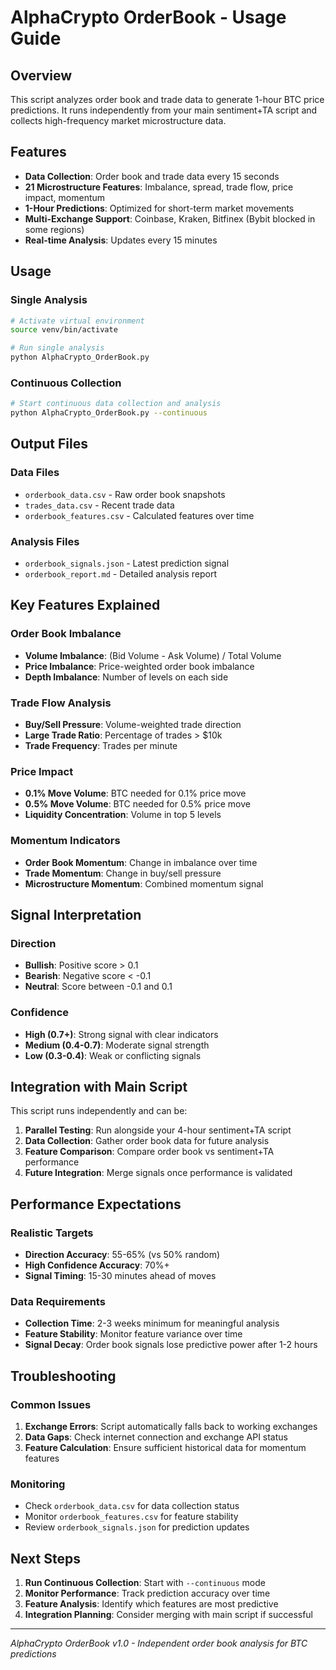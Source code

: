 # AlphaCrypto OrderBook - Usage Guide

## Overview
This script analyzes order book and trade data to generate 1-hour BTC price predictions. It runs independently from your main sentiment+TA script and collects high-frequency market microstructure data.

## Features
- **Data Collection**: Order book and trade data every 15 seconds
- **21 Microstructure Features**: Imbalance, spread, trade flow, price impact, momentum
- **1-Hour Predictions**: Optimized for short-term market movements
- **Multi-Exchange Support**: Coinbase, Kraken, Bitfinex (Bybit blocked in some regions)
- **Real-time Analysis**: Updates every 15 minutes

## Usage

### Single Analysis
```bash
# Activate virtual environment
source venv/bin/activate

# Run single analysis
python AlphaCrypto_OrderBook.py
```

### Continuous Collection
```bash
# Start continuous data collection and analysis
python AlphaCrypto_OrderBook.py --continuous
```

## Output Files

### Data Files
- `orderbook_data.csv` - Raw order book snapshots
- `trades_data.csv` - Recent trade data
- `orderbook_features.csv` - Calculated features over time

### Analysis Files
- `orderbook_signals.json` - Latest prediction signal
- `orderbook_report.md` - Detailed analysis report

## Key Features Explained

### Order Book Imbalance
- **Volume Imbalance**: (Bid Volume - Ask Volume) / Total Volume
- **Price Imbalance**: Price-weighted order book imbalance
- **Depth Imbalance**: Number of levels on each side

### Trade Flow Analysis
- **Buy/Sell Pressure**: Volume-weighted trade direction
- **Large Trade Ratio**: Percentage of trades > $10k
- **Trade Frequency**: Trades per minute

### Price Impact
- **0.1% Move Volume**: BTC needed for 0.1% price move
- **0.5% Move Volume**: BTC needed for 0.5% price move
- **Liquidity Concentration**: Volume in top 5 levels

### Momentum Indicators
- **Order Book Momentum**: Change in imbalance over time
- **Trade Momentum**: Change in buy/sell pressure
- **Microstructure Momentum**: Combined momentum signal

## Signal Interpretation

### Direction
- **Bullish**: Positive score > 0.1
- **Bearish**: Negative score < -0.1
- **Neutral**: Score between -0.1 and 0.1

### Confidence
- **High (0.7+)**: Strong signal with clear indicators
- **Medium (0.4-0.7)**: Moderate signal strength
- **Low (0.3-0.4)**: Weak or conflicting signals

## Integration with Main Script

This script runs independently and can be:
1. **Parallel Testing**: Run alongside your 4-hour sentiment+TA script
2. **Data Collection**: Gather order book data for future analysis
3. **Feature Comparison**: Compare order book vs sentiment+TA performance
4. **Future Integration**: Merge signals once performance is validated

## Performance Expectations

### Realistic Targets
- **Direction Accuracy**: 55-65% (vs 50% random)
- **High Confidence Accuracy**: 70%+
- **Signal Timing**: 15-30 minutes ahead of moves

### Data Requirements
- **Collection Time**: 2-3 weeks minimum for meaningful analysis
- **Feature Stability**: Monitor feature variance over time
- **Signal Decay**: Order book signals lose predictive power after 1-2 hours

## Troubleshooting

### Common Issues
1. **Exchange Errors**: Script automatically falls back to working exchanges
2. **Data Gaps**: Check internet connection and exchange API status
3. **Feature Calculation**: Ensure sufficient historical data for momentum features

### Monitoring
- Check `orderbook_data.csv` for data collection status
- Monitor `orderbook_features.csv` for feature stability
- Review `orderbook_signals.json` for prediction updates

## Next Steps

1. **Run Continuous Collection**: Start with `--continuous` mode
2. **Monitor Performance**: Track prediction accuracy over time
3. **Feature Analysis**: Identify which features are most predictive
4. **Integration Planning**: Consider merging with main script if successful

---
*AlphaCrypto OrderBook v1.0 - Independent order book analysis for BTC predictions*